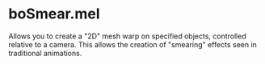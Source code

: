 # boSmear.mel
Allows you to create a "2D" mesh warp on specified objects, controlled relative to a camera. This allows the creation of "smearing" effects seen in traditional animations.
